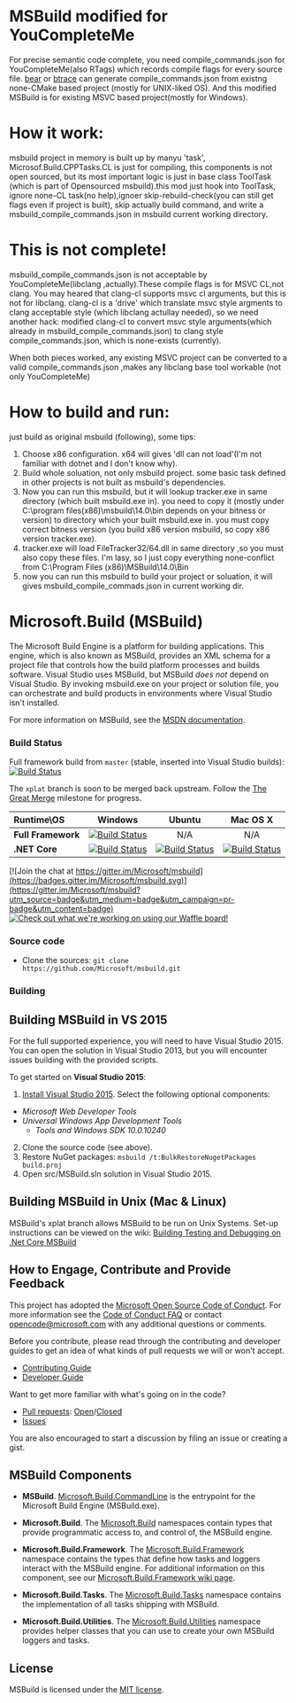 # MSBuild modified for YouCompleteMe
For precise semantic code complete, you need compile_commands.json for YouCompleteMe(also RTags) which records compile flags for every source file. [bear](https://github.com/rizsotto/Bear) or [btrace](https://github.com/rprichard/sourceweb) can generate compile_commands.json from existng none-CMake based project (mostly for UNIX-liked OS).  And this modified MSBuild is for existing MSVC based project(mostly for Windows).

# How it work:
msbuild project in memory is built up by manyu 'task', Microsof.Build.CPPTasks.CL is just for compiling, this components is not open sourced, but its most important logic is just in base class ToolTask (which is part of Opensourced msbuild).this mod just hook into ToolTask, ignore none-CL task(no help),ignoer skip-rebuild-check(you can still get flags even if project is built), skip actually build command, and write a msbuild_compile_commands.json in msbuild current working directory. 

# This is not complete!
msbuild_compile_commands.json is not acceptable by YouCompleteMe(libclang ,actually).These compile flags is for MSVC CL,not clang. You may heared
that clang-cl supports msvc cl arguments, but this is not for libclang. clang-cl is a 'drive' which translate msvc style argments to clang acceptable style (which libclang actullay needed), so we need another hack: modified clang-cl to convert msvc style arguments(which already in msbuild_compile_commands.json) to clang style compile_commands.json, which is none-exists (currently). 

When both pieces worked, any existing MSVC project can be converted to a valid compile_commands.json ,makes any libclang base tool workable (not only YouCompleteMe)


# How to build and run:
just build as original msbuild (following), some tips:
1. Choose x86 configuration. x64 will gives 'dll can not load'(I'm not familiar with dotnet and I don't know why).
2. Build whole soluation, not only msbuild project. some basic task defined in other projects is not built as msbuild's dependencies.
3. Now you can run this msbuild, but it will lookup tracker.exe in same directory (which built msbuild.exe in). you need to copy it (mostly under C:\program files(x86)\msbuild\14.0\bin  depends on your bitness or version) to directory which your built msbuild.exe in. you must copy correct bitness version (you build x86 version msbuild, so copy x86 version tracker.exe). 
4. tracker.exe will load FileTracker32/64.dll in same directory ,so you must also copy these files. I'm lasy, so I just copy everything none-conflict from C:\Program Files (x86)\MSBuild\14.0\Bin
5. now you can run this msbuild to build your project or soluation, it will gives msbuild_compile_commads.json in current working dir.


# Microsoft.Build (MSBuild)
The Microsoft Build Engine is a platform for building applications. This engine, which is also known as MSBuild, provides an XML schema for a project file that controls how the build platform processes and builds software. Visual Studio uses MSBuild, but MSBuild *does not* depend on Visual Studio. By invoking msbuild.exe on your project or solution file, you can orchestrate and build products in environments where Visual Studio isn't installed.

For more information on MSBuild, see the [MSDN documentation](https://msdn.microsoft.com/en-us/library/dd393574%28v=vs.140%29.aspx).

### Build Status
Full framework build from `master` (stable, inserted into Visual Studio builds):
[![Build Status](http://dotnet-ci.cloudapp.net/job/Microsoft_msbuild/job/innerloop_master_Windows_NT_Desktop/badge/icon)](http://dotnet-ci.cloudapp.net/buildStatus/icon?job=Microsoft_msbuild/innerloop_master_Windows_NT_Desktop)

The `xplat` branch is soon to be merged back upstream. Follow the [The Great Merge](https://github.com/Microsoft/msbuild/milestone/6) milestone for progress.

| Runtime\OS | Windows | Ubuntu |Mac OS X|
|:------|:------:|:------:|:------:|
| **Full Framework** |[![Build Status](http://dotnet-ci.cloudapp.net/buildStatus/icon?job=Microsoft_msbuild/innerloop_xplat_Windows_NT_Desktop)](http://dotnet-ci.cloudapp.net/job/Microsoft_msbuild/job/innerloop_xplat_Windows_NT_Desktop/)| N/A | N/A |
|**.NET Core**|[![Build Status](http://dotnet-ci.cloudapp.net/buildStatus/icon?job=Microsoft_msbuild/innerloop_xplat_Windows_NT_CoreCLR)](http://dotnet-ci.cloudapp.net/job/Microsoft_msbuild/job/innerloop_xplat_Windows_NT_CoreCLR/)|[![Build Status](http://dotnet-ci.cloudapp.net/buildStatus/icon?job=Microsoft_msbuild/innerloop_xplat_Ubuntu_CoreCLR)](http://dotnet-ci.cloudapp.net/job/Microsoft_msbuild/job/innerloop_xplat_Ubuntu_CoreCLR/)|[![Build Status](http://dotnet-ci.cloudapp.net/buildStatus/icon?job=Microsoft_msbuild/innerloop_xplat_OSX_CoreCLR)](http://dotnet-ci.cloudapp.net/job/Microsoft_msbuild/job/innerloop_xplat_OSX_CoreCLR/)|

[![Join the chat at https://gitter.im/Microsoft/msbuild](https://badges.gitter.im/Microsoft/msbuild.svg)](https://gitter.im/Microsoft/msbuild?utm_source=badge&utm_medium=badge&utm_campaign=pr-badge&utm_content=badge)
[![Check out what we're working on using our Waffle board!](https://badge.waffle.io/Microsoft/msbuild.svg?label=In+Progress&title=waffle+board)](http://waffle.io/Microsoft/msbuild)

### Source code

* Clone the sources: `git clone https://github.com/Microsoft/msbuild.git`

### Building
## Building MSBuild in VS 2015
For the full supported experience, you will need to have Visual Studio 2015. You can open the solution in Visual Studio 2013, but you will encounter issues building with the provided scripts.

To get started on **Visual Studio 2015**:

1. [Install Visual Studio 2015](http://www.visualstudio.com/en-us/downloads/visual-studio-2015-downloads-vs).  Select the following optional components:
  - _Microsoft Web Developer Tools_
  - _Universal Windows App Development Tools_
    - _Tools and Windows SDK 10.0.10240_
2. Clone the source code (see above).
3. Restore NuGet packages: `msbuild /t:BulkRestoreNugetPackages build.proj`
4. Open src/MSBuild.sln solution in Visual Studio 2015.

## Building MSBuild in Unix (Mac & Linux)
MSBuild's xplat branch allows MSBuild to be run on Unix Systems. Set-up instructions can be viewed on the wiki:   [Building Testing and Debugging on .Net Core MSBuild](https://github.com/Microsoft/msbuild/wiki/Building-Testing-and-Debugging-on-.Net-Core-MSBuild)

## How to Engage, Contribute and Provide Feedback
This project has adopted the [Microsoft Open Source Code of Conduct](https://opensource.microsoft.com/codeofconduct/). For more information see the [Code of Conduct FAQ](https://opensource.microsoft.com/codeofconduct/faq/) or contact [opencode@microsoft.com](mailto:opencode@microsoft.com) with any additional questions or comments.

Before you contribute, please read through the contributing and developer guides to get an idea of what kinds of pull requests we will or won't accept.

* [Contributing Guide](https://github.com/Microsoft/msbuild/wiki/Contributing-Code)
* [Developer Guide](https://github.com/Microsoft/msbuild/wiki/Building-Testing-and-Debugging)

Want to get more familiar with what's going on in the code?
* [Pull requests](https://github.com/Microsoft/msbuild/pulls): [Open](https://github.com/Microsoft/msbuild/pulls?q=is%3Aopen+is%3Apr)/[Closed](https://github.com/Microsoft/msbuild/pulls?q=is%3Apr+is%3Aclosed)
* [Issues](https://github.com/Microsoft/msbuild/issues)

You are also encouraged to start a discussion by filing an issue or creating a gist.

## MSBuild Components

* **MSBuild**. [Microsoft.Build.CommandLine](https://msdn.microsoft.com/en-us/library/dd393574(v=vs.120).aspx)  is the entrypoint for the Microsoft Build Engine (MSBuild.exe).

* **Microsoft.Build**. The [Microsoft.Build](https://msdn.microsoft.com/en-us/library/gg145008(v=vs.120).aspx) namespaces contain types that provide programmatic access to, and control of, the MSBuild engine.

* **Microsoft.Build.Framework**. The [Microsoft.Build.Framework](https://msdn.microsoft.com/en-us/library/microsoft.build.framework(v=vs.120).aspx) namespace contains the types that define how tasks and loggers interact with the MSBuild engine. For additional information on this component, see our [Microsoft.Build.Framework wiki page](https://github.com/Microsoft/msbuild/wiki/Microsoft.Build.Framework).

* **Microsoft.Build.Tasks**. The [Microsoft.Build.Tasks](https://msdn.microsoft.com/en-us/library/microsoft.build.tasks(v=vs.120).aspx) namespace contains the implementation of all tasks shipping with MSBuild.

* **Microsoft.Build.Utilities**. The [Microsoft.Build.Utilities](https://msdn.microsoft.com/en-us/library/microsoft.build.utilities(v=vs.120).aspx) namespace provides helper classes that you can use to create your own MSBuild loggers and tasks.

## License

MSBuild is licensed under the [MIT license](LICENSE).
